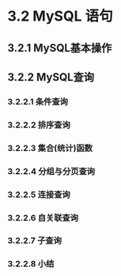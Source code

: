 # 3.2 MySQL 语句

## 3.2.1 MySQL基本操作

## 3.2.2 MySQL查询

### 3.2.2.1 条件查询

### 3.2.2.2 排序查询

### 3.2.2.3 集合\(统计\)函数

### 3.2.2.4 分组与分页查询

### 3.2.2.5 连接查询

### 3.2.2.6 自关联查询

### 3.2.2.7 子查询

### 3.2.2.8 小结



